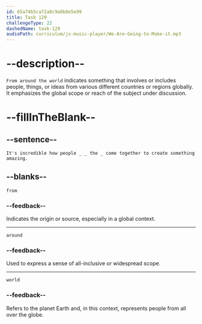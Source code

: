 ```yaml
---
id: 65a74b5ca72a0c9a0b8e5e99
title: Task 129
challengeType: 22
dashedName: task-129
audioPath: curriculum/js-music-player/We-Are-Going-to-Make-it.mp3
---
```


<!--
AUDIO REFERENCE:
Sophie: It's incredible how people from around the world come together to create something amazing.
-->

# --description--

`From around the world` indicates something that involves or includes people, things, or ideas from various different countries or regions globally. It emphasizes the global scope or reach of the subject under discussion.

# --fillInTheBlank--

## --sentence--

`It's incredible how people _ _ the _ come together to create something amazing.`

## --blanks--

`from`

### --feedback--

Indicates the origin or source, especially in a global context.

---

`around`

### --feedback--

Used to express a sense of all-inclusive or widespread scope.

---

`world`

### --feedback--

Refers to the planet Earth and, in this context, represents people from all over the globe.
